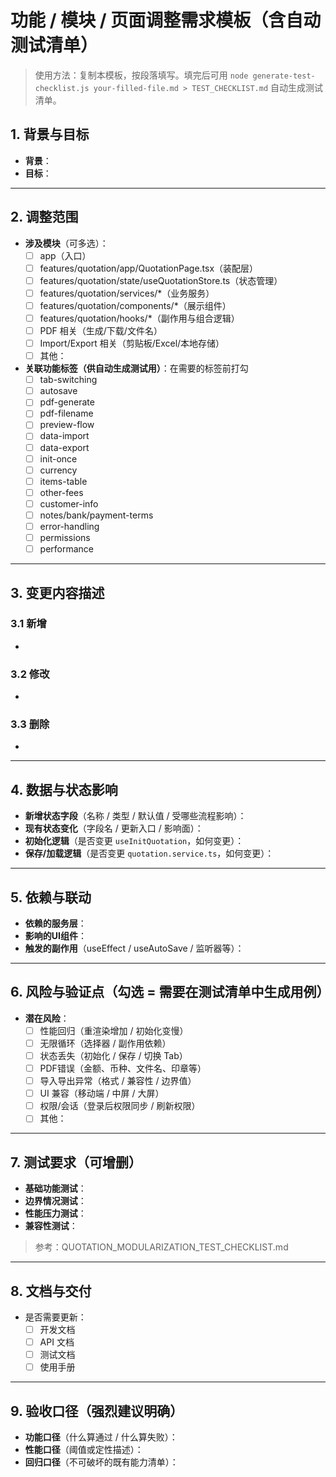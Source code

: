# 功能 / 模块 / 页面调整需求模板（含自动测试清单）

> 使用方法：复制本模板，按段落填写。填完后可用 `node generate-test-checklist.js your-filled-file.md > TEST_CHECKLIST.md` 自动生成测试清单。

## 1. 背景与目标
- **背景**：
- **目标**：

---

## 2. 调整范围
- **涉及模块**（可多选）：
  - [ ] app（入口）
  - [ ] features/quotation/app/QuotationPage.tsx（装配层）
  - [ ] features/quotation/state/useQuotationStore.ts（状态管理）
  - [ ] features/quotation/services/*（业务服务）
  - [ ] features/quotation/components/*（展示组件）
  - [ ] features/quotation/hooks/*（副作用与组合逻辑）
  - [ ] PDF 相关（生成/下载/文件名）
  - [ ] Import/Export 相关（剪贴板/Excel/本地存储）
  - [ ] 其他：

- **关联功能标签（供自动生成测试用）**：在需要的标签前打勾
  - [ ] tab-switching
  - [ ] autosave
  - [ ] pdf-generate
  - [ ] pdf-filename
  - [ ] preview-flow
  - [ ] data-import
  - [ ] data-export
  - [ ] init-once
  - [ ] currency
  - [ ] items-table
  - [ ] other-fees
  - [ ] customer-info
  - [ ] notes/bank/payment-terms
  - [ ] error-handling
  - [ ] permissions
  - [ ] performance

---

## 3. 变更内容描述
### 3.1 新增
-

### 3.2 修改
-

### 3.3 删除
-

---

## 4. 数据与状态影响
- **新增状态字段**（名称 / 类型 / 默认值 / 受哪些流程影响）：
- **现有状态变化**（字段名 / 更新入口 / 影响面）：
- **初始化逻辑**（是否变更 `useInitQuotation`，如何变更）：
- **保存/加载逻辑**（是否变更 `quotation.service.ts`，如何变更）：

---

## 5. 依赖与联动
- **依赖的服务层**：
- **影响的UI组件**：
- **触发的副作用**（useEffect / useAutoSave / 监听器等）：

---

## 6. 风险与验证点（勾选 = 需要在测试清单中生成用例）
- **潜在风险**：
  - [ ] 性能回归（重渲染增加 / 初始化变慢）
  - [ ] 无限循环（选择器 / 副作用依赖）
  - [ ] 状态丢失（初始化 / 保存 / 切换 Tab）
  - [ ] PDF错误（金额、币种、文件名、印章等）
  - [ ] 导入导出异常（格式 / 兼容性 / 边界值）
  - [ ] UI 兼容（移动端 / 中屏 / 大屏）
  - [ ] 权限/会话（登录后权限同步 / 刷新权限）
  - [ ] 其他：

---

## 7. 测试要求（可增删）
- **基础功能测试**：
- **边界情况测试**：
- **性能压力测试**：
- **兼容性测试**：

> 参考：QUOTATION_MODULARIZATION_TEST_CHECKLIST.md

---

## 8. 文档与交付
- 是否需要更新：
  - [ ] 开发文档
  - [ ] API 文档
  - [ ] 测试文档
  - [ ] 使用手册

---

## 9. 验收口径（强烈建议明确）
- **功能口径**（什么算通过 / 什么算失败）：
- **性能口径**（阈值或定性描述）：
- **回归口径**（不可破坏的既有能力清单）：
